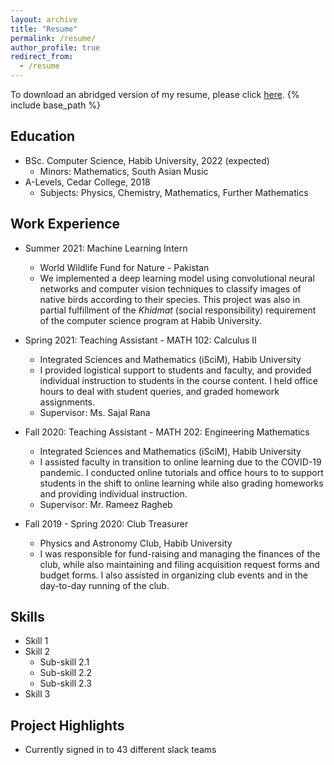 ```yaml
---
layout: archive
title: "Resume"
permalink: /resume/
author_profile: true
redirect_from:
  - /resume
---
```


To download an abridged version of my resume, please click [here](/files/m-usaidrehman-resume.pdf).
{% include base_path %}
## Education
* BSc. Computer Science, Habib University, 2022 (expected)
  * Minors: Mathematics, South Asian Music 
* A-Levels, Cedar College, 2018 
  * Subjects: Physics, Chemistry, Mathematics, Further Mathematics 

## Work Experience

* Summer 2021: Machine Learning Intern
  * World Wildlife Fund for Nature - Pakistan
  * We implemented a deep learning model using convolutional neural networks and computer vision techniques to classify images of native birds according to their species. This project was also in partial fulfillment of the _Khidmat_ (social responsibility) requirement of the computer science program at Habib University.

* Spring 2021: Teaching Assistant - MATH 102: Calculus II
  * Integrated Sciences and Mathematics (iSciM), Habib University
  * I provided logistical support to students and faculty, and provided individual instruction to students in the course content. I held office hours to deal with student queries, and graded homework assignments. 
  * Supervisor: Ms. Sajal Rana

* Fall 2020: Teaching Assistant - MATH 202: Engineering Mathematics
  * Integrated Sciences and Mathematics (iSciM), Habib University
  * I assisted faculty in transition to online learning due to the COVID-19 pandemic. I conducted online tutorials and office hours to 
  to support students in the shift to online learning while also grading homeworks and providing individual instruction. 
  * Supervisor: Mr. Rameez Ragheb
  
* Fall 2019 - Spring 2020: Club Treasurer 
  * Physics and Astronomy Club, Habib University 
  * I was responsible for fund-raising and managing the finances of the club, while also maintaining and filing acquisition request forms and budget forms. I also assisted in organizing club events and in the day-to-day running of the club.  
## Skills

* Skill 1
* Skill 2
  * Sub-skill 2.1
  * Sub-skill 2.2
  * Sub-skill 2.3
* Skill 3

<!-- ## Teaching

  <ul>{% for post in site.teaching %}
    {% include archive-single-cv.html %}
  {% endfor %}</ul> -->
  
## Project Highlights

* Currently signed in to 43 different slack teams
